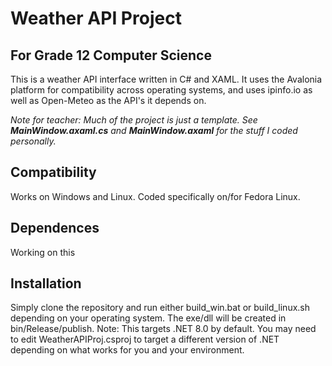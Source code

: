 # Weather API Project
## For Grade 12 Computer Science
This is a weather API interface written in C# and XAML. It uses the Avalonia platform for compatibility across operating systems, and uses ipinfo.io as well as Open-Meteo as the API's it depends on.

*Note for teacher: Much of the project is just a template. See **MainWindow.axaml.cs** and **MainWindow.axaml** for the stuff I coded personally.*

## Compatibility
Works on Windows and Linux. Coded specifically on/for Fedora Linux.

## Dependences
Working on this

## Installation
Simply clone the repository and run either build_win.bat or build_linux.sh depending on your operating system. The exe/dll will be created in bin/Release/publish.
Note: This targets  .NET 8.0 by default. You may need to edit WeatherAPIProj.csproj to target a different version of .NET depending on what works for you and your environment.
